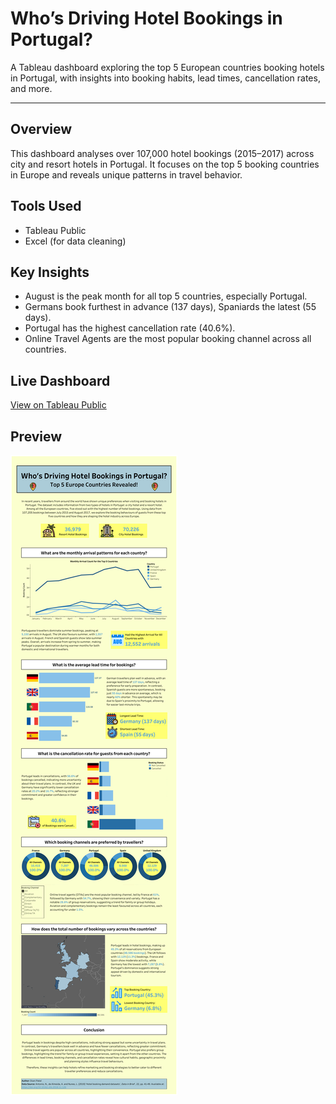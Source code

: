 # Who’s Driving Hotel Bookings in Portugal?

A Tableau dashboard exploring the top 5 European countries booking hotels in Portugal, with insights into booking habits, lead times, cancellation rates, and more.

---

## Overview
This dashboard analyses over 107,000 hotel bookings (2015–2017) across city and resort hotels in Portugal. It focuses on the top 5 booking countries in Europe and reveals unique patterns in travel behavior.

## Tools Used
- Tableau Public
- Excel (for data cleaning)

## Key Insights
- August is the peak month for all top 5 countries, especially Portugal.
- Germans book furthest in advance (137 days), Spaniards the latest (55 days).
- Portugal has the highest cancellation rate (40.6%).
- Online Travel Agents are the most popular booking channel across all countries.

## Live Dashboard
[View on Tableau Public](https://public.tableau.com/app/profile/diani.patel/viz/WhichTop5CountriesHavetheMostSignificantHotelBookingTrendsinEurope/NewDashboard)

## Preview
![Dashboard Preview](assets/hotel-bookings-dashboard.png)
